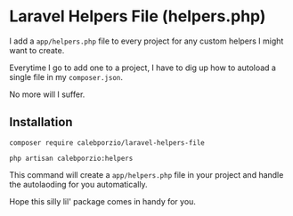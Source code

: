 # Laravel Helpers File (helpers.php)

I add a `app/helpers.php` file to every project for any custom helpers I might want to create.

Everytime I go to add one to a project, I have to dig up how to autoload a single file in my `composer.json`.

No more will I suffer.

## Installation

`composer require calebporzio/laravel-helpers-file`

`php artisan calebporzio:helpers`

This command will create a `app/helpers.php` file in your project and handle the autolaoding for you automatically.

Hope this silly lil' package comes in handy for you.
